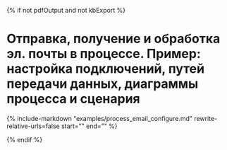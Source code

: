 
{% if not pdfOutput and not kbExport %}

# Отправка, получение и обработка эл.&nbsp;почты в процессе. Пример: настройка подключений, путей передачи данных, диаграммы процесса и сценария

{%
include-markdown "examples/process_email_configure.md"
rewrite-relative-urls=false
start="<!--include-start-->"
end="<!--include-end-->"
%}

{% endif %}
